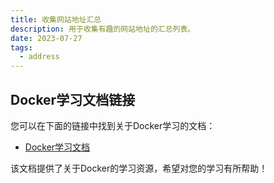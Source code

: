 ```yaml
---
title: 收集网站地址汇总
description: 用于收集有趣的网站地址的汇总列表。
date: 2023-07-27
tags:
  - address
---
```


## Docker学习文档链接

您可以在下面的链接中找到关于Docker学习的文档：

- [Docker学习文档](https://docker.easydoc.net/doc/81170005/cCewZWoN/lTKfePfP)

该文档提供了关于Docker的学习资源，希望对您的学习有所帮助！
